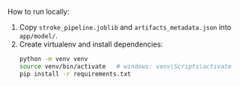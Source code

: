 
How to run locally:

1. Copy `stroke_pipeline.joblib` and `artifacts_metadata.json` into `app/model/`.
2. Create virtualenv and install dependencies:
   ```bash
   python -m venv venv
   source venv/bin/activate   # windows: venv\Scripts\activate
   pip install -r requirements.txt